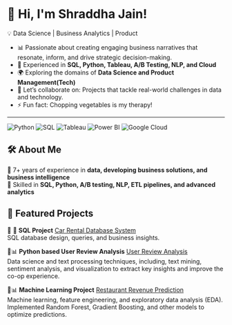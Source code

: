 # 👋 Hi, I'm Shraddha Jain!

  💡 Data Science | Business Analytics | Product
+ 📊 Passionate about creating engaging business narratives that resonate, inform, and drive strategic decision-making.
+ 🚀 Experienced in **SQL, Python, Tableau, A/B Testing, NLP, and Cloud**  
+ 🌍 Exploring the domains of **Data Science and Product Management(Tech)**
+ 👯 Let’s collaborate on: Projects that tackle real-world challenges in data and technology.
+ ⚡ Fun fact: Chopping vegetables is my therapy!

---
![Python](https://img.shields.io/badge/-Python-3776AB?style=flat&logo=python&logoColor=white)
![SQL](https://img.shields.io/badge/-SQL-CC2927?style=flat&logo=postgresql&logoColor=white)
![Tableau](https://img.shields.io/badge/-Tableau-E97627?style=flat&logo=tableau&logoColor=white)
![Power BI](https://img.shields.io/badge/-Power%20BI-F2C811?style=flat&logo=powerbi&logoColor=black)
![Google Cloud](https://img.shields.io/badge/-Google%20Cloud-4285F4?style=flat&logo=google-cloud&logoColor=white)

## 🛠 About Me
🔹 7+ years of experience in **data, developing business solutions, and business intelligence**  
🔹 Skilled in **SQL, Python, A/B testing, NLP, ETL pipelines, and advanced analytics**

<!-- 
## 📊 GitHub Stats
...loading
![Shraddha's GitHub Stats](https://github-readme-stats.vercel.app/api?username=your-github-username&show_icons=true&theme=dark)
![Top Languages](https://github-readme-stats.vercel.app/api/top-langs/?username=your-github-username&layout=compact&theme=dark)
-->


## 🚀 Featured Projects
🔹 💾 **SQL Project**
[Car Rental Database System](https://github.com/shraddhajn02/SQL-based-Car-Rental-Management-System)  
SQL database design, queries, and business insights.

🔹📊 **Python based User Review Analysis**
[User Review Analysis](https://github.com/shraddhajn02/User-Review-Analysis)  
Data science and text processing techniques, including, text mining, sentiment analysis, and visualization to extract key insights and improve the co-op experience.

🔹📊 **Machine Learning Project**
[Restaurant Revenue Prediction](https://github.com/YOUR_GITHUB_USERNAME/restaurant-revenue-prediction)  
Machine learning, feature engineering, and exploratory data analysis (EDA). Implemented Random Forest, Gradient Boosting, and other models to optimize predictions.

<!--
🔹 [**Customer Sentiment Analysis**](https://github.com/your-repo) – NLP analysis on 20,000+ reviews for consumer insights  
🔹 [**Risk & Coverage Optimization**](https://github.com/your-repo) – Clustering & geospatial analysis for insurance risk assessment  
🔹 [**Revenue & Churn Prediction**](https://github.com/your-repo) – Machine learning model improving churn prediction accuracy by 40%  
🔹 [**UberEats Data Visualization**](https://github.com/your-repo) – Tableau dashboards analyzing 10,000+ user reviews  
-->
